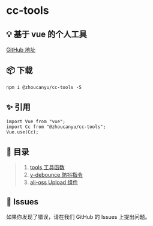 # cc-tools

## 💡 基于 vue 的个人工具

[GitHub 地址](https://github.com/z253573760/cc-tools)

## 📦 下载

```
npm i @zhoucanyu/cc-tools -S
```

## ✨ 引用

```
import Vue from "vue";
import Cc from "@zhoucanyu/cc-tools";
Vue.use(Cc);
```

## 📝 目录

> 1. [tools 工具函数](https://github.com/z253573760/cc-tools/tree/master/packages/utils)<br>
> 2. [v-debounce 防抖指令](https://github.com/z253573760/cc-tools/tree/master/packages/directives)<br>
> 3. [ali-oss Upload 组件](https://github.com/z253573760/cc-tools/tree/master/packages/components/uploader)<br>

## 🐛 Issues

如果你发现了错误，请在我们 GitHub 的 Issues 上提出问题。
